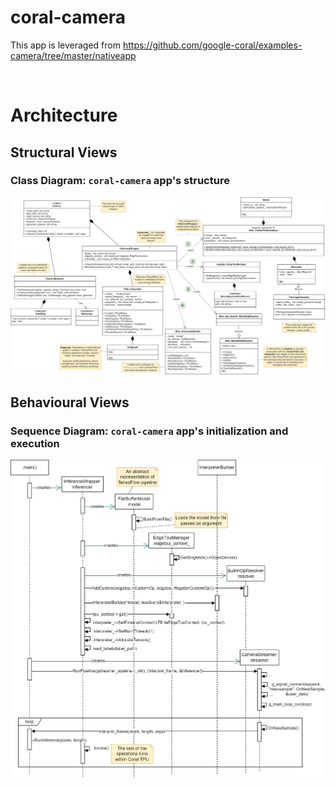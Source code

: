 # coral-camera

This app is leveraged from https://github.com/google-coral/examples-camera/tree/master/nativeapp

<br>

# Architecture
## Structural Views
### Class Diagram: `coral-camera` app's structure
![TensorFlow Lite Coral Camera](doc/design/TensorFlow-Lite-coral-camera.jpg)

## Behavioural Views
### Sequence Diagram: `coral-camera` app's initialization and execution
![TensorFlow Lite Coral Camera Sequence](doc/design/TensorFlow-Lite-coral-camera-seq.jpg)
